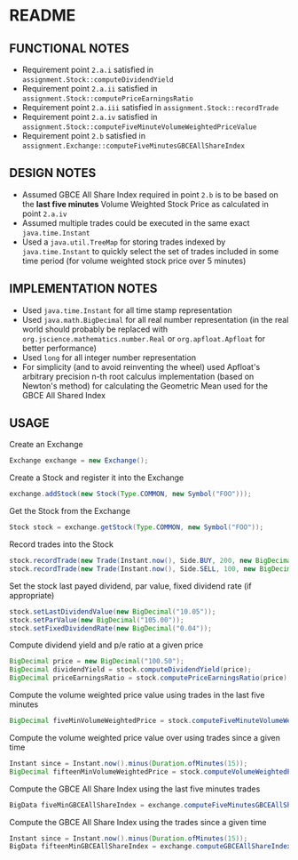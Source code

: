 README
======

FUNCTIONAL NOTES
----------------

* Requirement point `2.a.i` satisfied in `assignment.Stock::computeDividendYield`
* Requirement point `2.a.ii` satisfied in `assignment.Stock::computePriceEarningsRatio`
* Requirement point `2.a.iii` satisfied in `assignment.Stock::recordTrade`
* Requirement point `2.a.iv` satisfied in `assignment.Stock::computeFiveMinuteVolumeWeightedPriceValue`
* Requirement point `2.b` satisfied in `assignment.Exchange::computeFiveMinutesGBCEAllShareIndex`

DESIGN NOTES
------------

* Assumed GBCE All Share Index required in point `2.b` is to be based on the **last
  five minutes** Volume Weighted Stock Price as calculated in point `2.a.iv`
* Assumed multiple trades could be executed in the same exact `java.time.Instant`
* Used a `java.util.TreeMap` for storing trades indexed by `java.time.Instant` to quickly
  select the set of trades included in some time period (for volume weighted stock
  price over 5 minutes)

IMPLEMENTATION NOTES
--------------------

* Used `java.time.Instant` for all time stamp representation
* Used `java.math.BigDecimal` for all real number representation (in the real world
  should probably be replaced with `org.jscience.mathematics.number.Real` or
  `org.apfloat.Apfloat` for better performance)
* Used `long` for all integer number representation
* For simplicity (and to avoid reinventing the wheel) used Apfloat's arbitrary
  precision n-th root calculus implementation (based on Newton's method) for
  calculating the Geometric Mean used for the GBCE All Shared Index

USAGE
-----

Create an Exchange

```java
Exchange exchange = new Exchange();
```

Create a Stock and register it into the Exchange

```java
exchange.addStock(new Stock(Type.COMMON, new Symbol("FOO")));
```

Get the Stock from the Exchange

```java
Stock stock = exchange.getStock(Type.COMMON, new Symbol("FOO"));
```

Record trades into the Stock

```java
stock.recordTrade(new Trade(Instant.now(), Side.BUY, 200, new BigDecimal("100.50")))
stock.recordTrade(new Trade(Instant.now(), Side.SELL, 100, new BigDecimal("98.10")))
```

Set the stock last payed dividend, par value, fixed dividend rate (if appropriate)

```java
stock.setLastDividendValue(new BigDecimal("10.05"));
stock.setParValue(new BigDecimal("105.00"));
stock.setFixedDividendRate(new BigDecimal("0.04"));
```

Compute dividend yield and p/e ratio at a given price 

```java
BigDecimal price = new BigDecimal("100.50");
BigDecimal dividendYield = stock.computeDividendYield(price);
BigDecimal priceEarningsRatio = stock.computePriceEarningsRatio(price);
```

Compute the volume weighted price value using trades in the last five minutes

```java
BigDecimal fiveMinVolumeWeightedPrice = stock.computeFiveMinuteVolumeWeightedPrice();
```

Compute the volume weighted price value over using trades since a given time

```java
Instant since = Instant.now().minus(Duration.ofMinutes(15));
BigDecimal fifteenMinVolumeWeightedPrice = stock.computeVolumeWeightedPrice(since);
```

Compute the GBCE All Share Index using the last five minutes trades

```java
BigData fiveMinGBCEAllShareIndex = exchange.computeFiveMinutesGBCEAllShareIndex();
```

Compute the GBCE All Share Index using the trades since a given time

```java
Instant since = Instant.now().minus(Duration.ofMinutes(15));
BigData fifteenMinGBCEAllShareIndex = exchange.computeGBCEAllShareIndex(since);
```

